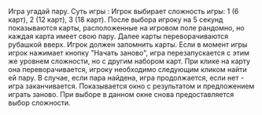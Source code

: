 Игра угадай пару.
Суть игры :
Игрок выбирает сложность игры: 1 (6 карт), 2 (12 карт), 3 (18 карт). После выбора игроку на 5 секунд показываются карты, расположенные на игровом поле рандомно, но каждая карта имеет свою пару. Далее карты переворачиваются рубашкой вверх. Игрок должен запомнить карты. Если в момент игры игрок нажимает кнопку "Начать заново", игра перезапускается с этим же уровнем сложности, но с другим набором карт. При клике на карту она переворачивается, игроку необходимо следующим кликом найти ей пару. В случае, если пара найдена, игра продолжается, если нет - игра заканчивается. Показывается окно с результатом и предложением играть заново. При выборе в данном окне снова предоставляется выбор сложности.
